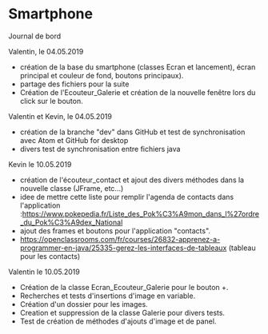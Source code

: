 # Smartphone
Journal de bord

Valentin, le 04.05.2019
 - création de la base du smartphone (classes Ecran et lancement), écran principal et couleur de fond, boutons principaux).
 - partage des fichiers pour la suite
 - Création de l'Ecouteur_Galerie et création de la nouvelle fenêtre lors du click sur le bouton.

 Valentin et Kevin, le 04.05.2019
 - création  de la branche "dev" dans GitHub et test de synchronisation avec Atom et GitHub for desktop
 - divers test de synchronisation entre fichiers java

Kevin le 10.05.2019
 - création de l'écouteur_contact et ajout des divers méthodes dans la nouvelle classe (JFrame, etc...)
 - idee de mettre cette liste pour remplir l'agenda de contacts dans l'application :https://www.pokepedia.fr/Liste_des_Pok%C3%A9mon_dans_l%27ordre_du_Pok%C3%A9dex_National
 - ajout des frames et boutons pour l'application "contacts".
 - https://openclassrooms.com/fr/courses/26832-apprenez-a-programmer-en-java/25335-gerez-les-interfaces-de-tableaux (tableau pour les contacts)

Valentin le 10.05.2019
 - Création de la classe Ecran_Ecouteur_Galerie pour le bouton +.
 - Recherches et tests d'insertions d'image en variable.
 - Création d'un dossier pour les images.
 - Creation et suppression de la classe Galerie pour divers tests.
 - Test de création de méthodes d'ajouts d'image et de panel.
 